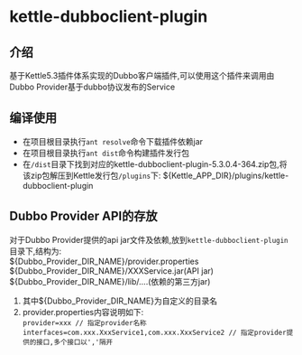 # kettle-dubboclient-plugin

## 介绍
  基于Kettle5.3插件体系实现的Dubbo客户端插件,可以使用这个插件来调用由Dubbo Provider基于dubbo协议发布的Service 
  
## 编译使用
* 在项目根目录执行`ant resolve`命令下载插件依赖jar
* 在项目根目录执行`ant dist`命令构建插件发行包
* 在`/dist`目录下找到对应的kettle-dubboclient-plugin-5.3.0.4-364.zip包,将该zip包解压到Kettle发行包`/plugins`下:
  ${Kettle_APP_DIR}/plugins/kettle-dubboclient-plugin

## Dubbo Provider API的存放
  对于Dubbo Provider提供的api jar文件及依赖,放到`kettle-dubboclient-plugin`目录下,结构为:  
${Dubbo_Provider_DIR_NAME}/provider.properties  
${Dubbo_Provider_DIR_NAME}/XXXService.jar(API jar)  
${Dubbo_Provider_DIR_NAME}/lib/....(依赖的第三方jar)  
1. 其中${Dubbo_Provider_DIR_NAME}为自定义的目录名  
2. provider.properties内容说明如下:  
`provider=xxx // 指定provider名称`  
`interfaces=com.xxx.XxxService1,com.xxx.XxxService2 // 指定provider提供的接口,多个接口以','隔开`  

